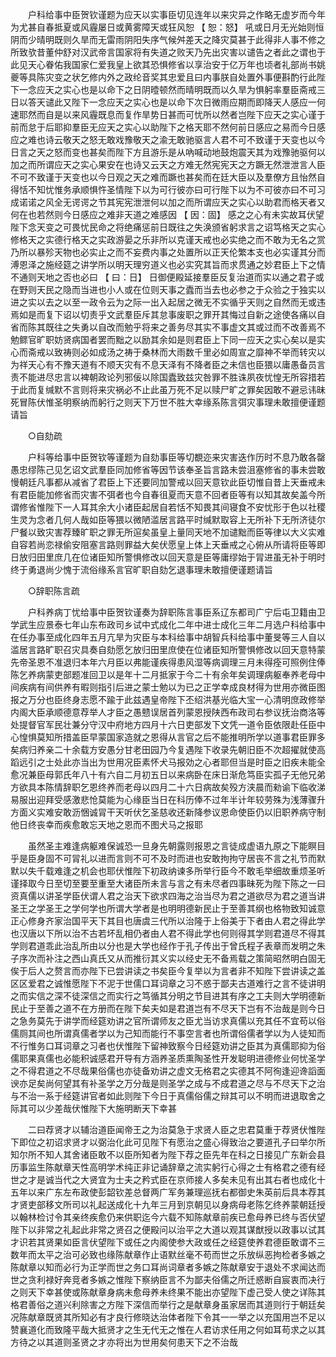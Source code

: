 <!-- { "loadSidebar": true } -->
　　户科给事中臣贺钦谨题为应天以实事臣切见连年以来灾异之作略无虚岁而今年为尤甚自春抵夏或风霾屡日或黄雾障天或狂风恕 【 恕：怒】 吼或日月无光始则恒阴而少晴明既则久旱而无雷雨阴阳失序气候舛差天之降灾莫甚于此得非人事不修之所致欤昔董仲舒对汉武帝言国家将有失道之败天乃先出灾害以谴告之者此之谓也于此见天心眷佑我国家仁爱我皇上欲其恐惧修省以享治安于亿万年也顷者礼部尚书姚夔等具陈灾变之状乞修内外之政纶音奖其忠爱且曰内事朕自处置外事便斟酌行此陛下一念应天之实心也是以命下之日阴曀顿然而晴明既而以久旱为惧躬率羣臣斋戒三日以答天谴此又陛下一念应天之实心也是以命下次日微雨应期而即降天人感应一何速耶然而自是以来风霾既息而复作旱势日甚而可忧所以然者岂陛下应天之实心谨于前而怠于后耶抑羣臣无应天之实心以助陛下之格天耶不然何前日感应之易而今日感应之难也诗云敬天之怒无敢戏豫敬天之渝无敢驰驱言人君不可不致谨于天变也以今日言之天之怒而变也甚矣而陛下方且游乐是从吶喊动地鼓炮震天其为戏豫驰驱何以加之而所谓应天之实心果安在也诗又云天之方难无然宪宪天之方蹶无然泄泄言人臣不可不致谨于天变也以今日观之天之难而蹶也甚矣而在廷大臣以及羣僚方且怡然自得恬不知忧惟务承顺惧忤圣情陛下以为可行彼亦曰可行陛下以为不可彼亦曰不可习成诺诺之风全无谔谔之节其宪宪泄泄何以加之而所谓应天之实心以助君而格天者又何在也若然则今日感应之难非天道之难感因 【 因：固】 感之之心有未实故耳伏望陛下念天变之可畏忧民命之将绝痛惩前日既往之失涣颁省躬求言之诏笃格天之实心修格天之实德行格天之实政游晏之乐非所以克谨天戒也必实绝之而不敢为无名之赏乃所以暴殄天物也必实止之而不妄费内事之处置所以正天伦繁本支也必实谨其分而溥恩泽之施经筵之讲学所以明天理穷道义也必实究其旨而求贯通之妙君臣上下之情不通则天地之否也必曰 【 曰：日】 日御便殿延接羣臣反复治道而实以通之君子或在野则天民之隐而当进也小人或在位则天事之蠹而当去也必参之于众验之于独实以进之实以去之以至一政令云为之际一出入起居之微无不实循乎天则之自然而无或违焉如是而复下诏以切责乎文武羣臣斥其怠事废职之罪开其悔过自新之途使各痛以自省而陈其既往之失勇以自改而勉乎将来之善务尽其实不事虚文其或过而不改善焉不勉鳏官旷职妨贤病国者罢而黜之以励其余如是则君臣上下同一应天之实心矣以是实心而斋戒以致祷则必如成汤之祷于桑林而大雨数千里必如周宣之靡神不举而转灾以为祥天心有不豫天道有不顺天灾有不息天泽有不降者臣之未信也臣猥以庸愚备员言责不能进尽忠言以裨朝政论列邪佞以除国蠹致兹灾咎罪不胜诛夙夜忧惶无所容措若于此而复缄默不言则将来灾祸必不止此虽万死不足以赎尸旷之罪矣因敢不避忌讳昧死冒陈伏惟圣明察纳而躬行之则天下万世不胜大幸缘系陈言弭灾事理未敢擅便谨题请旨

　　○自劾疏

　　户科等给事中臣贺钦等谨题为自劾事臣等切覩迩来灾害迭作历时不息乃敢各罄愚忠缪陈己见乞诏文武羣臣同加修省等因节该奉圣旨言路未尝沮塞修省的事未尝敢慢朝廷凡事都从减省了君臣上下还要同加警戒以回天意钦此臣切惟自昔上天垂戒未有君臣能加修省而灾害不弭者也今自春徂夏而天意不回者臣等有以知其故矣盖今所谓修省惟陛下一人耳其余大小诸臣起居自若恬不知畏其间寝食不安忧形于色以社稷生灵为念者几何人哉如臣等猥以微陋滥居言路平时缄默取容上无所补下无所济徒尔尸餐以致灾害荐臻旷职之罪无所逭矣虽皇上量同天地不加谴黜而臣等律以大义实难自容若尚恋禄偷安阻塞言路则罪益大矣伏愿皇上体上天垂戒之心俯从所请将臣等即日放归田里庶几在位诸臣知所警惧修改以回天意是臣等庸缪始于冐进虽无补于明时终于勇退尚少愧于流俗缘系言官旷职自劾乞退事理未敢擅便谨题请旨

　　○辞职陈言疏

　　户科养病丁忧给事中臣贺钦谨奏为辞职陈言事臣系辽东都司广宁后屯卫籍由卫学武生应景泰七年山东布政司乡试中式成化二年中进士成化三年二月选户科给事中在任办事至成化四年五月亢旱为灾臣与本科给事中胡智兵科给事中董旻等三人自以滥居言路旷职召灾具奏自劾愿乞放归田里庶使在位诸臣知所警惧修改以回天意特蒙先帝圣恩不准退归本年六月臣以弗能谨疾得患风湿等病调理三月未得痊可照例住俸陈乞养病蒙吏部题准回卫以是年十二月抵家于今二十有余年矣调理病躯奉养老母中间疾病有间供养有暇则指引后进之蒙士勉以为已之正学幸成良材得为世用亦微臣图报之万分也臣终身志愿不踰于此兹遇皇帝陛下丕绍洪基光临大宝一心清明庶政修举内阁大臣承顺德意荐举人才臣之愚戆误居首列蒙恩授陕西布政司右参议抚治商洛等处提督官军民壮兼分守汉中府地方四月十六日吏部发下文凭一道令臣依限赴任臣中心惶惧莫知所措盖臣早蒙国家造就之恩得从言官之后不能推明所学以道事君臣罪多矣病归养亲二十余载方安愚分甘老田园乃今复遇陛下收录先朝旧臣不次超擢就使高蹈远引之士处此亦当出为世用况臣素怀犬马报効之心者耶但当是时臣之旧疾未能全愈况兼臣母郭氏年八十有六自二月初五日以来病卧在床日渐危笃臣实孤子无他兄弟方欲具本陈情辞职乞恩终养而老母以四月二十六日病故矣殁方浃晨而勑谕下临收涕易服出迎拜受感激悲怆莫能为心缘臣当日在科历俸不过年半计年较劳殊为浅薄骤升方面义实难安敢沥悃诚冐干天听伏乞圣慈收还新降参议恩命使臣仍以旧职养病守制他日终丧幸而疾愈敢忘天地之恩而不图犬马之报耶

　　虽然圣主难逢病躯难保诚恐一旦身先朝露则报恩之言徒成虚语九原之下能瞑目乎是臣身固不可冐礼以进而言则不可不及时而进也安敢拘拘守居丧不言之礼节而默默以失千载难逢之机会也耶伏惟陛下初政纳谏多所举行臣今不敢毛举细故重烦圣听谨择取今日至切至要至重至大诸臣所未言与言之有未尽者四事昧死为陛下陈之一曰资真儒以讲圣学臣伏谓人君之治天下欲求四海之治当尽为君之道欲尽为君之道当讲圣王之学圣王之学何学也所谓大学者是也明明德新民止于至善其纲也格物致知诚意正心修身齐家治国平天下其目也唐虞三代所以治隆于上俗美于下者由人君之得此学也汉唐以下所以治不古若坏乱相仍者由人君不得此学也何则得其学则君道尽不得其学则君道乖此治乱所由以分也是大学也经作于孔子传出于曾氏程子表章而发明之朱子序次而补注之西山真氏又从而推衍其义实以经史无不备焉载之策简昭然明白固无俟于后人之赘言而亦陛下已尝讲读之书矣臣今复举以为言者非不知陛下尝讲读之盖区区爱君之诚惟愿陛下不泥于世儒口耳词章之习不惑于鄙夫古道难行之言不徒讲明之而实信之深不徒深信之而实行之笃循其分明之节目进其有序之工夫则大学明德新民止于至善之道不在方册而在陛下矣夫如是君道岂有不尽天下岂有不治哉是则今日之急务莫先于讲学而经筵劝讲之官所谓师友之臣尤当访求真儒以充其任不宜苟以俗儒厕其间也所谓真儒者学以为己知而能行不事空言者也所谓俗儒者学以为人徒知而不行惟务口耳词章之习者也伏惟陛下留神致察今日经筵劝讲之臣其为真儒耶抑为俗儒耶果真儒也必能积诚感君开导有方涵养圣质熏陶圣性开发聪明进德修业何忧圣学之不得君道之不尽哉果俗儒也亦徒备劝讲之虚文无格君之实德其不阿徇逢迎谗謟面谀亦足矣尚何望其有补圣学之万分哉是则圣学之成与不成君道之尽与不尽天下之治与不治一系于经筵讲官者如此则陛下今日于真儒俗儒之辩其可以不明而进退取舍之际其可以少差哉伏惟陛下大施明断天下幸甚

　　二曰荐贤才以辅治道臣闻帝王之为治莫急于求贤人臣之忠君莫重于荐贤伏惟陛下即位之初诏求贤才以弼治化此可见陛下有愿治之盛心得致治之要道孔子曰举尔所知尔所不知人其舍诸臣敢不以臣所知者为陛下荐之臣先年在科之日接见广东新会县历事监生陈献章天性高明学术纯正非记诵辞章之流实躬行心得之士有格君之德有经世之才是诚当代之大贤宜为士夫之矜式臣在京师接人多矣未见有出其右者也成化十五年以来广东左布政使彭韶钦差总督两广军务兼理巡抚右都御史朱英前后具本荐其才贤吏部移文所司以礼起送成化十九年三月到京朝见以身病母老陈乞终养蒙朝廷授以翰林检讨令其亲终疾愈仍来供职迄今六载不知陈献章前疾已愈母养已终与否伏望陛下以非常之礼起此非常之贤召之便殿问以治平之大道以观其谋猷授以政事以试其才识若其贤果如臣言伏望陛下或任之内阁使参大政或任之经筵使养君德臣敢谓不三数年而太平之治可必致也缘陈献章作止语默丝毫不苟而世之乐放纵恶拘检者多嫉之陈献章以知而必行为正学而世之务口耳尚词章者多嫉之陈献章安于退处不求闻达而世之贪利禄好奔竞者多嫉之惟陛下察纳臣言不为鄙夫俗儒之所迁惑断自宸衷而决行之则天下幸甚使或陈献章身病未愈母养未终果不能出亦望陛下虚己受人使之详陈其格君善俗之道兴利除害之方陛下深信而举行之是献章身虽家居而其道则行于朝廷矣况陈献章既贤其所知必有才良行修晓达治体者陛下令其一一举之以充国用岂不足以赞襄道化而致隆平哉大抵贤才之生无代无之惟在人君访求任用之何如耳苟求之以其方待之以其道则圣贤之才亦将出为世用矣何患天下之不治哉

